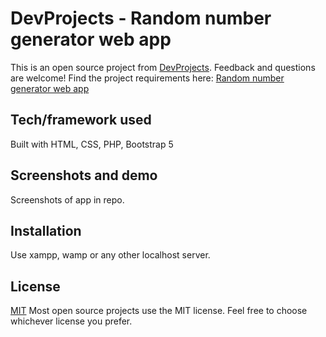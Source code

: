 # DevProjects - Random number generator web app

This is an open source project from [DevProjects](http://www.codementor.io/projects). Feedback and questions are welcome!
Find the project requirements here: [Random number generator web app](https://www.codementor.io/projects/web/random-number-generator-web-app-bz042v8kll)

## Tech/framework used
Built with HTML, CSS, PHP, Bootstrap 5

## Screenshots and demo
Screenshots of app in repo.

## Installation
Use xampp, wamp or any other localhost server.
## License
[MIT](https://choosealicense.com/licenses/mit/)
Most open source projects use the MIT license. Feel free to choose whichever license you prefer.
